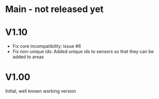 # Main - not released yet

# V1.10
* Fix core incompatibility: Issue #6
* Fix non-unique ids: Added unique ids to sensors so that they can be added to areas

# V1.00
Initial, well known working version
